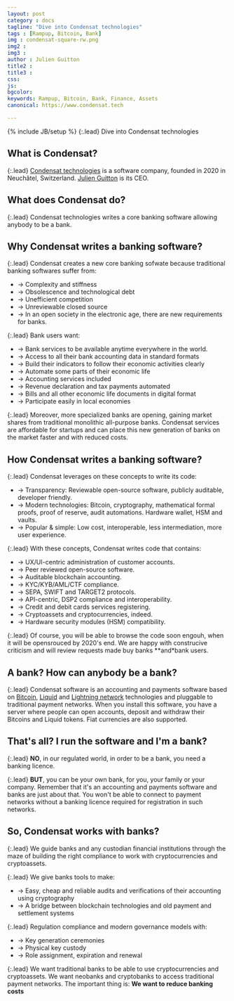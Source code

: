 ```yaml
---
layout: post
category : docs
tagline: "Dive into Condensat technologies"
tags : [Rampup, Bitcoin, Bank]
img : condensat-square-rw.png
img2 : 
img3 : 
author : Julien Guitton
title2 : 
title3 : 
css: 
js: 
bgcolor: 
keywords: Rampup, Bitcoin, Bank, Finance, Assets
canonical: https://www.condensat.tech

---
```

{% include JB/setup %}
{:.lead}
Dive into Condensat technologies
<!--more-->

## What is Condensat?

{:.lead}
[Condensat technologies](https://hrc.ne.ch/hrcintapp/companyReport.action?rcentId=3372420500000064531025) is a software company, founded in 2020 in Neuchâtel, Switzerland.
[Julien Guitton](https://linkedin.com/in/julien-guitton-a07ab617) is its CEO.

## What does Condensat do?

{:.lead}
Condensat technologies writes a core banking software allowing anybody to be a bank.

## Why Condensat writes a banking software?

{:.lead}
Condensat creates a new core banking sofwate because traditional banking softwares suffer from:

* → Complexity and stiffness
* → Obsolescence and technological debt
* → Unefficient competition
* → Unreviewable closed source
* → In an open society in the electronic age, there are new requirements for banks.


{:.lead}
Bank users want:

* → Bank services to be available anytime everywhere in the world.
* → Access to all their bank accounting data in standard formats
* → Build their indicators to follow their economic activities clearly
* → Automate some parts of their economic life
* → Accounting services included
* → Revenue declaration and tax payments automated
* → Bills and all other economic life documents in digital format
* → Participate easily in local economies

{:.lead}
Moreover, more specialized banks are opening, gaining market shares from traditional monolithic all-purpose banks.
Condensat services are affordable for startups and can place this new generation of banks on the market faster and with reduced costs.

## How Condensat writes a banking software?

{:.lead}
Condensat leverages on these concepts to write its code:

* → Transparency: Reviewable open-source software, publicly auditable, developer friendly.
* → Modern technologies: Bitcoin, cryptography, mathematical formal proofs, proof of reserve, audit automations. Hardware wallet, HSM and vaults.
* → Popular & simple: Low cost, interoperable, less intermediation, more user experience.

{:.lead}
With these concepts, Condensat writes code that contains:

* → UX/UI-centric administration of customer accounts.
* → Peer reviewed open-source software.
* → Auditable blockchain accounting.
* → KYC/KYB/AML/CTF compliance.
* → SEPA, SWIFT and TARGET2 protocols.
* → API-centric, DSP2 compliance and interoperability.
* → Credit and debit cards services registering.
* → Cryptoassets and cryptocurrencies, indeed.
* → Hardware security modules (HSM) compatibility.

{:.lead}
Of course, you will be able to browse the code soon engouh, when it will be opensrouced by 2020's end.
We are happy with construcive criticism and will review requests made buy banks **and*bank users.

## A bank? How can anybody be a bank?

{:.lead}
Condensat software is an accounting and payments software based on [Bitcoin](https://github.com/bitcoin), [Liquid](https://liquid.net) and [Lightning network](https://lightning.network) technologies and pluggable to traditional payment networks. When you install this software, you have a server where people can open accounts, deposit and withdraw their Bitcoins and Liquid tokens. Fiat currencies are also supported.

## That's all? I run the software and I'm a bank?

{:.lead}
**NO**, in our regulated world, in order to be a bank, you need a banking licence.

{:.lead}
**BUT**, you can be your own bank, for you, your family or your company.
Remember that it's an accounting and payments software and banks are just about that.
You won't be able to connect to payment networks without a banking licence required for registration in such networks.

## So, Condensat works with banks?

{:.lead}
We guide banks and any custodian financial institutions through the maze of building the right compliance to work with cryptocurrencies and cryptoassets.

{:.lead}
We give banks tools to make:

* → Easy, cheap and reliable audits and verifications of their accounting using cryptography
* → A bridge between blockchain technologies and old payment and settlement systems

{:.lead}
Regulation compliance and modern governance models with:

* → Key generation ceremonies
* → Physical key custody
* → Role assignment, expiration and renewal 

{:.lead}
We want traditional banks to be able to use cryptocurrencies and cryptoassets. We want neobanks and cryptobanks to access traditional payment networks. The important thing is: **We want to reduce banking costs**


